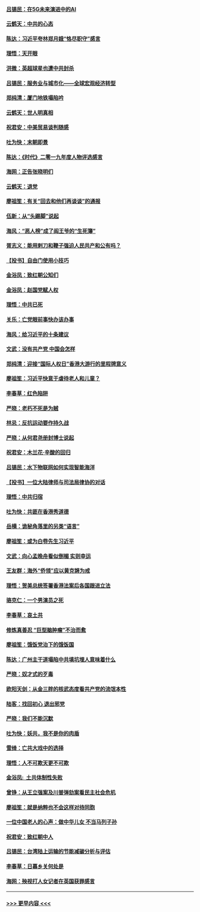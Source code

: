 #### [吕锡民：在5G未来演进中的AI](../pages/nsc993/n11730010.md?t=12191501) 
#### [云鹤天：中共的心态](../pages/nsc993/n11729906.md?t=12191501) 
#### [陈达：习近平夸林郑月娥“恪尽职守”感言](../pages/nsc993/n11729881.md?t=12191501) 
#### [理悟：天开眼](../pages/nsc993/n11729699.md?t=12191501) 
#### [洪微：英超球星也遭中共封杀](../pages/nsc993/n11727243.md?t=12191501) 
#### [吕锡民：服务业与城市化——全球宏观经济转型](../pages/nsc993/n11725845.md?t=12191501) 
#### [郑纯清：厦门地铁塌陷吟](../pages/nsc993/n11725813.md?t=12191501) 
#### [云鹤天：世人明真相](../pages/nsc993/n11725621.md?t=12191501) 
#### [祝君安：中美贸易谈判随感](../pages/nsc993/n11725609.md?t=12191501) 
#### [吐为快：末朝即景](../pages/nsc993/n11723365.md?t=12191501) 
#### [陈达：《时代》二零一九年度人物评选感言](../pages/nsc993/n11723337.md?t=12191501) 
#### [海网：正告张晓明们](../pages/nsc993/n11723228.md?t=12191501) 
#### [云鹤天：退党](../pages/nsc993/n11723056.md?t=12191501) 
#### [廖祖笙：有关“回去和他们再谈谈”的通报](../pages/nsc993/n11722442.md?t=12191501) 
#### [伍新：从“头踢脚”说起](../pages/nsc993/n11722429.md?t=12191501) 
#### [海风：“恶人榜”成了阎王爷的“生死簿”](../pages/nsc993/n11722272.md?t=12191501) 
#### [胥志义：能用剌刀和鞭子强迫人民共产和公有吗？](../pages/nsc993/n11720569.md?t=12191501) 
#### [【投书】自由门使用小技巧](../pages/nsc993/n11720180.md?t=12191501) 
#### [金浴凤：致红朝公知们](../pages/nsc993/n11720563.md?t=12191501) 
#### [金浴凤：赵国党赋人权](../pages/nsc993/n11720533.md?t=12191501) 
#### [理悟：中共已死](../pages/nsc993/n11720233.md?t=12191501) 
#### [关乐：亡党眼前事快办该办事](../pages/nsc993/n11719160.md?t=12191501) 
#### [海风：给习近平的十条建议](../pages/nsc993/n11717616.md?t=12191501) 
#### [文武：没有共产党 中国会怎样](../pages/nsc993/n11717584.md?t=12191501) 
#### [郑纯清：迎接“国际人权日”香港大游行的里程牌意义](../pages/nsc993/n11717417.md?t=12191501) 
#### [廖祖笙：习近平快意于虐待老人和儿童？](../pages/nsc993/n11715313.md?t=12191501) 
#### [李春草：红色陷阱](../pages/nsc993/n11715029.md?t=12191501) 
#### [严晓：老朽不死是为贼](../pages/nsc993/n11712910.md?t=12191501) 
#### [林忌：反抗运动要作持久战](../pages/nsc993/n11712623.md?t=12191501) 
#### [严晓：从何君尧册封博士说起](../pages/nsc993/n11712465.md?t=12191501) 
#### [祝君安：木兰花·辛酸的回归](../pages/nsc993/n11712381.md?t=12191501) 
#### [吕锡民：水下物联网如何实现智能海洋](../pages/nsc993/n11711158.md?t=12191501) 
#### [【投书】一位大陆律师与司法局律协的对话](../pages/nsc993/n11709675.md?t=12191501) 
#### [理悟：中共归宿](../pages/nsc993/n11710059.md?t=12191501) 
#### [吐为快：共匪在香港秀道德](../pages/nsc993/n11709979.md?t=12191501) 
#### [岳横：诡秘角落里的另类“语言”](../pages/nsc993/n11709792.md?t=12191501) 
#### [廖祖笙：或为白卷先生习近平](../pages/nsc993/n11708330.md?t=12191501) 
#### [文武：向心孟晚舟看似倒楣 实则幸运](../pages/nsc993/n11708236.md?t=12191501) 
#### [王友群：海外“侨领”应以黄克锵为戒](../pages/nsc993/n11706176.md?t=12191501) 
#### [理悟：贺美总统签署香港法案后各国跟进立法](../pages/nsc993/n11706853.md?t=12191501) 
#### [骆克仁：一个男演员之死](../pages/nsc993/n11706677.md?t=12191501) 
#### [李春草：哀土共](../pages/nsc993/n11706255.md?t=12191501) 
#### [修炼真善忍 “巨型脑肿瘤”不治而愈](../pages/nsc993/n11705340.md?t=12191501) 
#### [廖祖笙：饿饭党治下的饿饭国](../pages/nsc993/n11705085.md?t=12191501) 
#### [陈达：广州主干道塌陷中共填坑埋人意味着什么](../pages/nsc993/n11705046.md?t=12191501) 
#### [严晓：奴才式的歹毒](../pages/nsc993/n11704826.md?t=12191501) 
#### [欧阳天剑：从金三胖的核武态度看共产党的流氓本性](../pages/nsc993/n11702238.md?t=12191501) 
#### [陆客：找回初心 退出邪党](../pages/nsc993/n11702213.md?t=12191501) 
#### [严晓：我们不能沉默](../pages/nsc993/n11702110.md?t=12191501) 
#### [吐为快：妖共，我不是你的肉盾](../pages/nsc993/n11701366.md?t=12191501) 
#### [雪绮：亡共大戏中的选择](../pages/nsc993/n11699922.md?t=12191501) 
#### [理悟：人不可欺天更不可欺](../pages/nsc993/n11699657.md?t=12191501) 
#### [金浴凤:  土共体制性失败](../pages/nsc993/n11699361.md?t=12191501) 
#### [曾铮：从王立强案及川普弹劾案看民主社会危机](../pages/nsc993/n11699318.md?t=12191501) 
#### [廖祖笙：就是纳粹也不会这样对待同胞](../pages/nsc993/n11697658.md?t=12191501) 
#### [一位中国老人的心声：做中华儿女 不当马列子孙](../pages/nsc993/n11697525.md?t=12191501) 
#### [祝君安：致红朝中人](../pages/nsc993/n11697518.md?t=12191501) 
#### [吕锡民：台湾陆上运输的节能减碳分析与评估](../pages/nsc993/n11694983.md?t=12191501) 
#### [李春草：日暮乡关何处是](../pages/nsc993/n11694805.md?t=12191501) 
#### [海网：殃视打人女记者在英国获罪感言](../pages/nsc993/n11693832.md?t=12191501) 

----
#### [ >>> 更早内容 <<< ](../indexes/nsc993-earlier.md)
